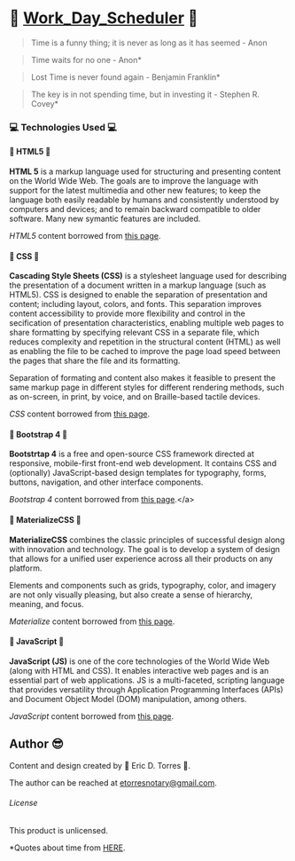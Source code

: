 # :calendar: [Work_Day_Scheduler](https://etorres-revature.github.io/Work_Day_Scheduler/) :calendar:

> Time is a funny thing; it is never as long as it has seemed - Anon

> Time waits for no one - Anon*

> Lost Time is never found again - Benjamin Franklin*

> The key is in not spending time, but in investing it - Stephen R. Covey*


### :computer: Technologies Used :computer:

#### :memo: HTML5 :memo:

**HTML 5** is a markup language used for structuring and presenting content on the World Wide Web.  The goals are to improve the language with support for the latest multimedia and other new features; to keep the language both easily readable by humans and consistently understood by computers and devices; and to remain backward compatible to older software.  Many new symantic features are included.

*HTML5* content borrowed from <a target="_blank" rel="noopener noreferrer">[this page](https://en.wikipedia.org/wiki/HTML5).</a>

#### :art: CSS :art:

**Cascading Style Sheets (CSS)** is a stylesheet language used for describing the presentation of a document written in a markup language (such as HTML5).  CSS is designed to enable the separation of presentation and content; including layout, colors, and fonts.  This separation improves content accessibility to provide more flexibility and control in the secification of presentation characteristics, enabling multiple web pages to share formatting by specifying relevant CSS in a separate file, which reduces complexity and repetition in the structural content (HTML) as well as enabling the file to be cached to improve the page load speed between the pages that share the file and its formatting.

Separation of formating and content also makes it feasible to present the same markup page in different styles for different rendering methods, such as on-screen, in print, by voice, and on Braille-based tactile devices. 

*CSS* content borrowed from <a target="_blank" rel="noopener noreferrer">[this page](https://en.wikipedia.org/wiki/Cascading_Style_Sheets).</a>

#### :shoe: Bootstrap 4 :shoe:

**Bootstrtap 4** is a free and open-source CSS framework directed at responsive, mobile-first front-end web development.  It contains CSS and (optionally) JavaScript-based design templates for typography, forms, buttons, navigation, and other interface components.  

*Bootstrap 4* content borrowed from <a target="_blank" rel="noopener noreferrer">[this page](https://en.wikipedia.org/wiki/Bootstrap_(front-end_framework)).</a>

#### :page_with_curl: MaterializeCSS :page_with_curl:

**MaterializeCSS** combines the classic principles of successful design along with innovation and technology. The goal is to develop a system of design that allows for a unified user experience across all their products on any platform.

Elements and components such as grids, typography, color, and imagery are not only visually pleasing, but also create a sense of hierarchy, meaning, and focus. 

*Materialize* content borrowed from <a target="_blank" rel="noopener noreferrer">[this page](https://materializecss.com/about.html).</a>

#### :sparkler: JavaScript :sparkler:

**JavaScript (JS)** is one of the core technologies of the World Wide Web (along with HTML and CSS). It enables interactive web pages and is an essential part of web applications.  JS is a multi-faceted, scripting language that provides versatility through Application Programming Interfaces (APIs) and Document Object Model (DOM) manipulation, among others.

*JavaScript* content borrowed from <a target="_blank" rel="noopener noreferrer">[this page](https://en.wikipedia.org/wiki/JavaScript).</a>

## Author :sunglasses:

Content and design created by :green_heart: Eric D. Torres :green_heart:.  

The author can be reached at etorresnotary@gmail.com. 

###### License

This product is unlicensed.

*Quotes about time from [HERE](https://www.actitime.com/time-management/best-time-quotes/).